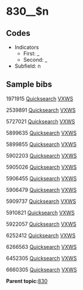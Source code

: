 # 830\_\_$n

## Codes

-   Indicators
    -   First: \_
    -   Second: \_
-   Subfield: n

## Sample bibs

1971915 [Quicksearch](https://search.library.yale.edu/catalog/1971915) [VXWS](http://prodorbis.library.yale.edu:7014/vxws/GetHoldingsService?bibId=1971915)

2539891 [Quicksearch](https://search.library.yale.edu/catalog/2539891) [VXWS](http://prodorbis.library.yale.edu:7014/vxws/GetHoldingsService?bibId=2539891)

5727021 [Quicksearch](https://search.library.yale.edu/catalog/5727021) [VXWS](http://prodorbis.library.yale.edu:7014/vxws/GetHoldingsService?bibId=5727021)

5899635 [Quicksearch](https://search.library.yale.edu/catalog/5899635) [VXWS](http://prodorbis.library.yale.edu:7014/vxws/GetHoldingsService?bibId=5899635)

5899855 [Quicksearch](https://search.library.yale.edu/catalog/5899855) [VXWS](http://prodorbis.library.yale.edu:7014/vxws/GetHoldingsService?bibId=5899855)

5902203 [Quicksearch](https://search.library.yale.edu/catalog/5902203) [VXWS](http://prodorbis.library.yale.edu:7014/vxws/GetHoldingsService?bibId=5902203)

5905026 [Quicksearch](https://search.library.yale.edu/catalog/5905026) [VXWS](http://prodorbis.library.yale.edu:7014/vxws/GetHoldingsService?bibId=5905026)

5906455 [Quicksearch](https://search.library.yale.edu/catalog/5906455) [VXWS](http://prodorbis.library.yale.edu:7014/vxws/GetHoldingsService?bibId=5906455)

5906479 [Quicksearch](https://search.library.yale.edu/catalog/5906479) [VXWS](http://prodorbis.library.yale.edu:7014/vxws/GetHoldingsService?bibId=5906479)

5909737 [Quicksearch](https://search.library.yale.edu/catalog/5909737) [VXWS](http://prodorbis.library.yale.edu:7014/vxws/GetHoldingsService?bibId=5909737)

5910821 [Quicksearch](https://search.library.yale.edu/catalog/5910821) [VXWS](http://prodorbis.library.yale.edu:7014/vxws/GetHoldingsService?bibId=5910821)

5922057 [Quicksearch](https://search.library.yale.edu/catalog/5922057) [VXWS](http://prodorbis.library.yale.edu:7014/vxws/GetHoldingsService?bibId=5922057)

6252412 [Quicksearch](https://search.library.yale.edu/catalog/6252412) [VXWS](http://prodorbis.library.yale.edu:7014/vxws/GetHoldingsService?bibId=6252412)

6266563 [Quicksearch](https://search.library.yale.edu/catalog/6266563) [VXWS](http://prodorbis.library.yale.edu:7014/vxws/GetHoldingsService?bibId=6266563)

6452305 [Quicksearch](https://search.library.yale.edu/catalog/6452305) [VXWS](http://prodorbis.library.yale.edu:7014/vxws/GetHoldingsService?bibId=6452305)

6660305 [Quicksearch](https://search.library.yale.edu/catalog/6660305) [VXWS](http://prodorbis.library.yale.edu:7014/vxws/GetHoldingsService?bibId=6660305)

**Parent topic:**[830](../../tags/830/830.md)

